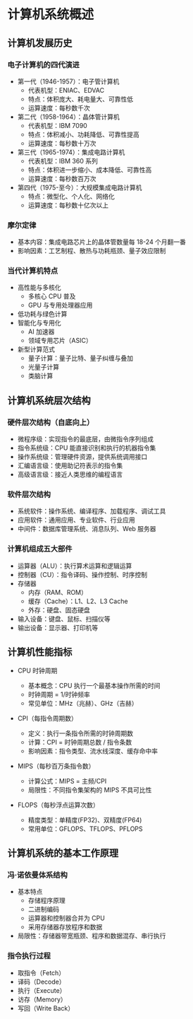 # 计算机系统概述

## 计算机发展历史

### 电子计算机的四代演进

- 第一代（1946-1957）：电子管计算机
  - 代表机型：ENIAC、EDVAC
  - 特点：体积庞大、耗电量大、可靠性低
  - 运算速度：每秒数千次
- 第二代（1958-1964）：晶体管计算机
  - 代表机型：IBM 7090
  - 特点：体积减小、功耗降低、可靠性提高
  - 运算速度：每秒数十万次
- 第三代（1965-1974）：集成电路计算机
  - 代表机型：IBM 360 系列
  - 特点：体积进一步缩小、成本降低、可靠性高
  - 运算速度：每秒数百万次
- 第四代（1975-至今）：大规模集成电路计算机
  - 特点：微型化、个人化、网络化
  - 运算速度：每秒数十亿次以上

### 摩尔定律

- 基本内容：集成电路芯片上的晶体管数量每 18-24 个月翻一番
- 影响因素：工艺制程、散热与功耗瓶颈、量子效应限制

### 当代计算机特点

- 高性能与多核化
  - 多核心 CPU 普及
  - GPU 与专用处理器应用
- 低功耗与绿色计算
- 智能化与专用化
  - AI 加速器
  - 领域专用芯片（ASIC）
- 新型计算范式
  - 量子计算：量子比特、量子纠缠与叠加
  - 光量子计算
  - 类脑计算

## 计算机系统层次结构

### 硬件层次结构（自底向上）

- 微程序级：实现指令的最底层，由微指令序列组成
- 指令系统级：CPU 能直接识别和执行的机器指令集
- 操作系统级：管理硬件资源，提供系统调用接口
- 汇编语言级：使用助记符表示的指令集
- 高级语言级：接近人类思维的编程语言

### 软件层次结构

- 系统软件：操作系统、编译程序、加载程序、调试工具
- 应用软件：通用应用、专业软件、行业应用
- 中间件：数据库管理系统、消息队列、Web 服务器

### 计算机组成五大部件

- 运算器（ALU）：执行算术运算和逻辑运算
- 控制器（CU）：指令译码、操作控制、时序控制
- 存储器
  - 内存（RAM、ROM）
  - 缓存（Cache）：L1、L2、L3 Cache
  - 外存：硬盘、固态硬盘
- 输入设备：键盘、鼠标、扫描仪等
- 输出设备：显示器、打印机等

## 计算机性能指标

- CPU 时钟周期

  - 基本概念：CPU 执行一个最基本操作所需的时间
  - 时钟周期 = 1/时钟频率
  - 常见单位：MHz（兆赫）、GHz（吉赫）

- CPI（每指令周期数）

  - 定义：执行一条指令所需的时钟周期数
  - 计算：CPI = 时钟周期总数 / 指令条数
  - 影响因素：指令类型、流水线深度、缓存命中率

- MIPS（每秒百万条指令数）

  - 计算公式：MIPS = 主频/CPI
  - 局限性：不同指令集架构的 MIPS 不具可比性

- FLOPS（每秒浮点运算次数）
  - 精度类型：单精度(FP32)、双精度(FP64)
  - 常用单位：GFLOPS、TFLOPS、PFLOPS

## 计算机系统的基本工作原理

### 冯·诺依曼体系结构

- 基本特点
  - 存储程序原理
  - 二进制编码
  - 运算器和控制器合并为 CPU
  - 采用存储器存放程序和数据
- 局限性：存储器带宽瓶颈、程序和数据混存、串行执行

### 指令执行过程

- 取指令（Fetch）
- 译码（Decode）
- 执行（Execute）
- 访存（Memory）
- 写回（Write Back）
